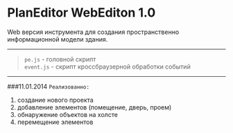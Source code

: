 PlanEditor WebEditon 1.0
===================

Web версия инструмента для создания пространственно информационной модели здания.

----------------

> `pe.js` - головной скрипт <br>
> `event.js` - скрипт кроссбраузерной обработки событий <br>

----------------

###11.01.2014
`Реализованно:` 
1. создание нового проекта
2. добавление элементов (помещение, дверь, проем)
3. обнаружение объектов на холсте
4. перемещение элементов
